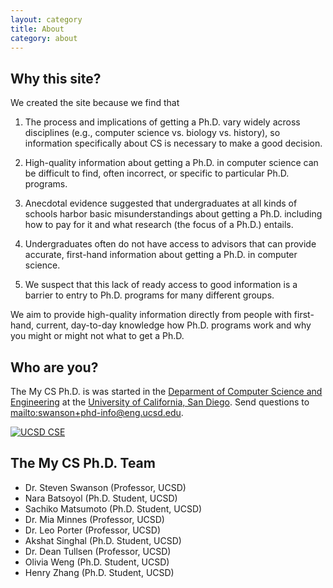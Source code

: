 ```yaml
---
layout: category
title: About
category: about
---
```


## Why this site?

We created the site because we find that

1.  The process and implications of getting a Ph.D. vary widely across
    disciplines (e.g., computer science vs. biology vs. history), so
    information specifically about CS is necessary to make a good decision.

2.  High-quality information about getting a Ph.D. in computer science can be 
    difficult to find, often incorrect, or specific to particular
    Ph.D. programs.
	
3.  Anecdotal evidence suggested that undergraduates at all kinds of schools
    harbor basic misunderstandings about getting a Ph.D. including how to pay
    for it and what research (the focus of a Ph.D.) entails.

4.  Undergraduates often do not have access to advisors that can provide accurate,
    first-hand information about getting a Ph.D. in computer science.
	
5.  We suspect that this lack of ready access to good information is a barrier
    to entry to Ph.D. programs for many different groups.

We aim to provide high-quality information directly from people with
first-hand, current, day-to-day knowledge how Ph.D. programs work and why you
might or might not what to get a Ph.D.

## Who are you?


The My CS Ph.D. is was started in the [Deparment of Computer Science and
Engineering](http://cs.ucsd.edu) at the [University of California, San
Diego](http://ucsd.edu).  Send questions to
[mailto:swanson+phd-info@eng.ucsd.edu](swanson@cs.ucsd.edu).

[![UCSD CSE](/assets/img/ucsdcse_logo.png)](http://cs.ucsd.edu)

## The My CS Ph.D. Team

* Dr. Steven Swanson (Professor, UCSD)
* Nara Batsoyol (Ph.D. Student, UCSD)
* Sachiko Matsumoto (Ph.D. Student, UCSD)
* Dr. Mia Minnes (Professor, UCSD)
* Dr. Leo Porter (Professor, UCSD)
* Akshat Singhal (Ph.D. Student, UCSD)
* Dr. Dean Tullsen (Professor, UCSD) 
* Olivia Weng (Ph.D. Student, UCSD)
* Henry Zhang (Ph.D. Student, UCSD)

